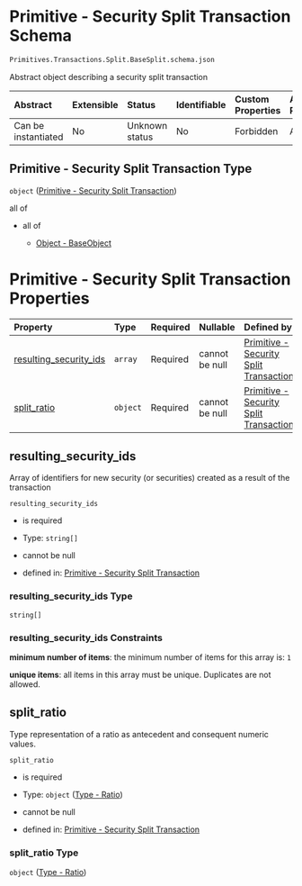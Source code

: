 # Primitive - Security Split Transaction Schema

```txt
Primitives.Transactions.Split.BaseSplit.schema.json
```

Abstract object describing a security split transaction

| Abstract            | Extensible | Status         | Identifiable | Custom Properties | Additional Properties | Access Restrictions | Defined In                                                                                                       |
| :------------------ | :--------- | :------------- | :----------- | :---------------- | :-------------------- | :------------------ | :--------------------------------------------------------------------------------------------------------------- |
| Can be instantiated | No         | Unknown status | No           | Forbidden         | Allowed               | none                | [BaseSplit.schema.json](../../schema/primitives/transactions/split/BaseSplit.schema.json "open original schema") |

## Primitive - Security Split Transaction Type

`object` ([Primitive - Security Split Transaction](basesplit.md))

all of

*   all of

    *   [Object - BaseObject](issuer-allof-object---baseobject.md "check type definition")

# Primitive - Security Split Transaction Properties

| Property                                          | Type     | Required | Nullable       | Defined by                                                                                                                                                                                              |
| :------------------------------------------------ | :------- | :------- | :------------- | :------------------------------------------------------------------------------------------------------------------------------------------------------------------------------------------------------ |
| [resulting_security_ids](#resulting_security_ids) | `array`  | Required | cannot be null | [Primitive - Security Split Transaction](basesplit-properties-security-split---resulting-security-id-array.md "Primitives.Transactions.Split.BaseSplit.schema.json#/properties/resulting_security_ids") |
| [split_ratio](#split_ratio)                       | `object` | Required | cannot be null | [Primitive - Security Split Transaction](convertibleissuance-properties-type---ratio.md "Types.Ratio.schema.json#/properties/split_ratio")                                                              |

## resulting_security_ids

Array of identifiers for new security (or securities) created as a result of the transaction

`resulting_security_ids`

*   is required

*   Type: `string[]`

*   cannot be null

*   defined in: [Primitive - Security Split Transaction](basesplit-properties-security-split---resulting-security-id-array.md "Primitives.Transactions.Split.BaseSplit.schema.json#/properties/resulting_security_ids")

### resulting_security_ids Type

`string[]`

### resulting_security_ids Constraints

**minimum number of items**: the minimum number of items for this array is: `1`

**unique items**: all items in this array must be unique. Duplicates are not allowed.

## split_ratio

Type representation of a ratio as antecedent and consequent numeric values.

`split_ratio`

*   is required

*   Type: `object` ([Type - Ratio](convertibleissuance-properties-type---ratio.md))

*   cannot be null

*   defined in: [Primitive - Security Split Transaction](convertibleissuance-properties-type---ratio.md "Types.Ratio.schema.json#/properties/split_ratio")

### split_ratio Type

`object` ([Type - Ratio](convertibleissuance-properties-type---ratio.md))
